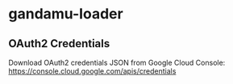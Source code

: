 # gandamu-loader

## OAuth2 Credentials

Download OAuth2 credentials JSON from Google Cloud Console:
https://console.cloud.google.com/apis/credentials
